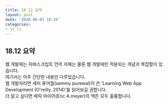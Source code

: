 ```yaml
---
title: 18.12 요약
layout: post
date: '2020-06-03 18:24'
categories:
- js_lj
---
```


## 18.12 요약

웹 개발에는 자바스크립트 언어 자체는 물론 웹 개발에만 적용되는 개념과 복잡함이 있습니다.  
여기서는 아주 간단한 내용만 다루었습니다.  
웹 개발자라면 세미 퓨어월(semmy purewal)이 쓴 'Learning Web App Development (O'reilly, 2014)'를 읽어보길 권합니다.  
더 알고 싶다면 에릭 마이어(Eric A.meyer)의 책은 모두 훌륭합니다.